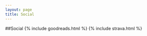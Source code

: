 ```yaml
---
layout: page
title: Social
---
```

##Social
{% include goodreads.html %}
{% include strava.html %}

